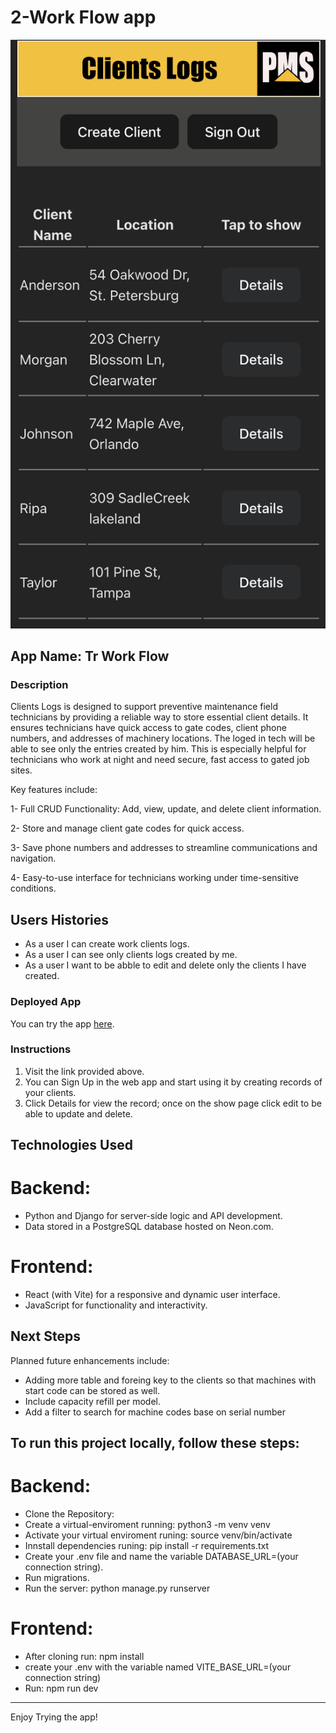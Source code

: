 # 2-Work Flow app

![Screenshot](/public/clientsLogs.png)

## App Name: Tr Work Flow

### Description

Clients Logs is designed to support preventive maintenance field technicians by providing a reliable way to store essential client details. It ensures technicians have quick access to gate codes, client phone numbers, and addresses of machinery locations. The loged in tech will be able to see only the entries created by him. This is especially helpful for technicians who work at night and need secure, fast access to gated job sites.

Key features include:

1- Full CRUD Functionality: Add, view, update, and delete client information.

2- Store and manage client gate codes for quick access.

3- Save phone numbers and addresses to streamline communications and navigation.

4- Easy-to-use interface for technicians working under time-sensitive conditions.

## Users Histories
- As a user I can create work clients logs.
- As a user I can see only clients logs created by me.
- As a user I want to be abble to edit and delete only the clients I have created.

### Deployed App

You can try the app [here](https://clientslogs.onrender.com).

### Instructions

1. Visit the link provided above.
2. You can Sign Up in the web app and start using it by creating records of your clients.
3. Click Details for view the record; once on the show page click edit to be able to update and delete.

## Technologies Used

# Backend:
- Python and Django for server-side logic and API development.
- Data stored in a PostgreSQL database hosted on Neon.com.

# Frontend:
- React (with Vite) for a responsive and dynamic user interface.
- JavaScript for functionality and interactivity.

## Next Steps

Planned future enhancements include:

- Adding more table and foreing key to the clients so that machines with start code can be stored as well.
- Include capacity refill per model.
- Add a filter to search for machine codes base on serial number

## To run this project locally, follow these steps:

# Backend:
- Clone the Repository:
- Create a virtual-enviroment running: python3 -m venv venv
- Activate your virtual enviroment runing: source venv/bin/activate
- Innstall dependencies runing: pip install -r requirements.txt
- Create your .env file and name the variable DATABASE_URL=(your connection string).
- Run migrations.
- Run the server: python manage.py runserver

# Frontend:
- After cloning run: npm install
- create your .env with the variable named VITE_BASE_URL=(your connection string)
- Run: npm run dev
---

Enjoy Trying the app!
